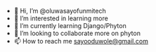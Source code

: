 - 👋 Hi, I’m @oluwasayofunmitech
- 👀 I’m interested in learning more
- 🌱 I’m currently learning Django/Phyton
- 💞️ I’m looking to collaborate more on phyton
- 📫 How to reach me sayooduwole@gmail.com

<!---
oluwasayofunmitech/oluwasayofunmitech is a ✨ special ✨ repository because its `README.md` (this file) appears on your GitHub profile.
You can click the Preview link to take a look at your changes.
--->
